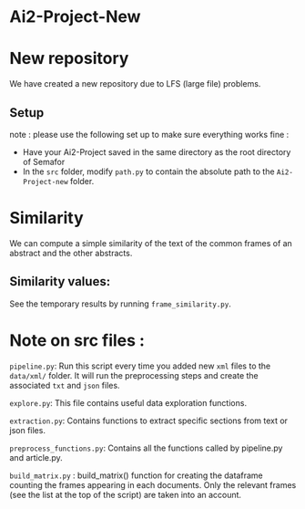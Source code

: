 # Ai2-Project-New
New repository
=================
We have created a new repository due to LFS (large file) problems.

## Setup

note : please use the following set up to make sure everything works fine :

- Have your Ai2-Project saved in the same directory as the root directory of Semafor
- In the `src` folder, modify `path.py` to contain the absolute path to the `Ai2-Project-new` folder.

# Similarity

We can compute a simple similarity of the text of the common frames of an abstract
and the other abstracts.

## Similarity values:
See the temporary results by running `frame_similarity.py`. 

# Note on src files :

`pipeline.py`:
Run this script every time you added new `xml` files to the `data/xml/` folder. It will run the preprocessing steps and create the associated `txt` and `json` files.

`explore.py`:
This file contains useful data exploration functions.

`extraction.py`:
Contains functions to extract specific sections from text or json files.

`preprocess_functions.py`:
Contains all the functions called by pipeline.py and article.py.

`build_matrix.py` :
build_matrix() function for creating the dataframe counting the frames appearing in each documents. Only the relevant frames (see the list at the top of the script) are taken into an account.
